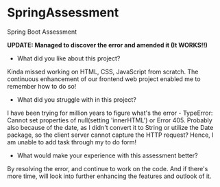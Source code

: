 # SpringAssessment
Spring Boot Assessment

<b>UPDATE: Managed to discover the error and amended it (It WORKS!!)</b>

- What did you like about this project?

Kinda missed working on HTML, CSS, JavaScript from scratch. The continuous enhancement of our frontend web project enabled me to remember how to do so!

- What did you struggle with in this project?

I have been trying for million years to figure what's the error - TypeError: Cannot set properties of null(setting 'innerHTML') or Error 405. 
Probably also because of the date, as I didn't convert it to String or utilize the Date package, so the client server cannot capture the HTTP request? Hence, I am unable to add task through my to do form!

- What would make your experience with this assessment better?

By resolving the error, and continue to work on the code. And if there's more time, will look into further enhancing the features and outlook of it.
